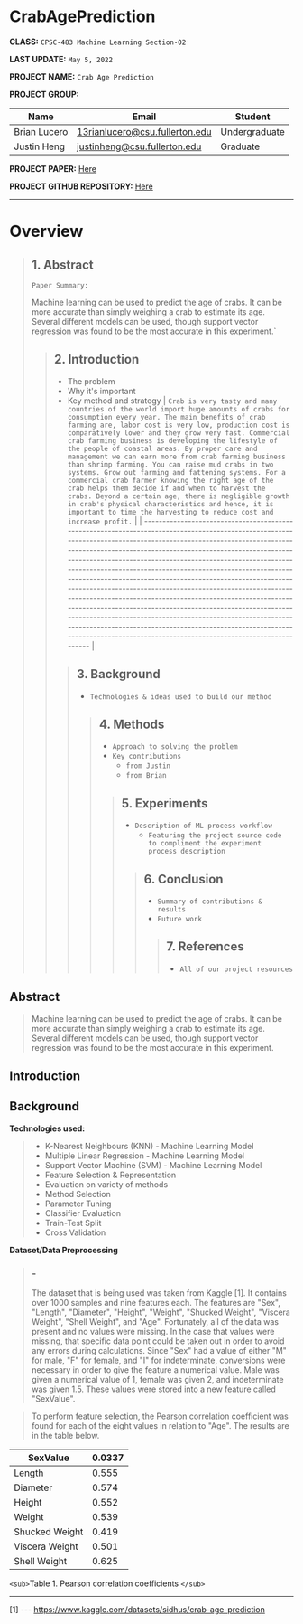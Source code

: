 # CrabAgePrediction

**CLASS:**  `CPSC-483 Machine Learning Section-02`

**LAST UPDATE:**  `May 5, 2022`

**PROJECT NAME:** `Crab Age Prediction`

**PROJECT GROUP:**

| Name         | Email                          | Student       |
| ------------ | ------------------------------ | ------------- |
| Brian Lucero | 13rianlucero@csu.fullerton.edu | Undergraduate |
| Justin Heng  | justinheng@csu.fullerton.edu   | Graduate      |

**PROJECT PAPER:**   [Here](https://github.com/13rianlucero/CrabAgePrediction/blob/main/FirstDraft/Crab%20Age%20Prediction%20Paper.pdf)

**PROJECT GITHUB REPOSITORY:** [Here](https://github.com/13rianlucero/CrabAgePrediction)

---

# Overview

> ## **1. Abstract**
>
> `Paper Summary:`
>
> Machine learning can be used to predict the age of crabs. It can be more accurate than simply weighing a crab to estimate its age. Several different models can be used, though support vector regression was found to be the most accurate in this experiment.`
>
>> ## **2. Introduction**
>>
>> - The problem
>> - Why it's important
>> - Key method and strategy
>>   | `Crab is very tasty and many countries of the world import huge amounts of crabs for consumption every year. The main benefits of crab farming are, labor cost is very low, production cost is comparatively lower and they grow very fast. Commercial crab farming business is developing the lifestyle of the people of coastal areas. By proper care and management we can earn more from crab farming business than shrimp farming. You can raise mud crabs in two systems. Grow out farming and fattening systems. For a commercial crab farmer knowing the right age of the crab helps them decide if and when to harvest the crabs. Beyond a certain age, there is negligible growth in crab's physical characteristics and hence, it is important to time the harvesting to reduce cost and increase profit.` |
>>   | ----------------------------------------------------------------------------------------------------------------------------------------------------------------------------------------------------------------------------------------------------------------------------------------------------------------------------------------------------------------------------------------------------------------------------------------------------------------------------------------------------------------------------------------------------------------------------------------------------------------------------------------------------------------------------------------------------------------------------------------------------------------------------------------------------------------------- |
>>
>>> ## **3. Background**
>>>
>>> - `Technologies & ideas used to build our method`
>>>
>>>> ## **4. Methods**
>>>>
>>>> - `Approach to solving the problem`
>>>> - `Key contributions`
>>>>   - `from Justin`
>>>>   - `from Brian`
>>>>
>>>>> ## **5. Experiments**
>>>>>
>>>>> - `Description of ML process workflow`
>>>>>   - `Featuring the project source code to compliment the experiment process description`
>>>>>
>>>>>> ## **6. Conclusion**
>>>>>>
>>>>>> - `Summary of contributions & results`
>>>>>> - `Future work`
>>>>>>
>>>>>>> ## **7. References**
>>>>>>>
>>>>>>> - `All of our project resources`
>>>>>>>
>>>>>>
>>>>>
>>>>
>>>
>>

## Abstract

> Machine learning can be used to predict the age of crabs. It can be more accurate than simply weighing a crab to estimate its age. Several different models can be used, though support vector regression was found to be the most accurate in this experiment.

## Introduction

## Background

**Technologies used:**

> - K-Nearest Neighbours (KNN) - Machine Learning Model
> - Multiple Linear Regression - Machine Learning Model
> - Support Vector Machine (SVM) - Machine Learning Model
> - Feature Selection & Representation
> - Evaluation on variety of methods
> - Method Selection
> - Parameter Tuning
> - Classifier Evaluation
> - Train-Test Split
> - Cross Validation

**Dataset/Data Preprocessing**

> ### -
>
> The dataset that is being used was taken from Kaggle [1]. It contains over 1000 samples and nine features each. The features are "Sex", "Length", "Diameter", "Height", "Weight", "Shucked Weight", "Viscera Weight", "Shell Weight", and "Age". Fortunately, all of the data was present and no values were missing. In the case that values were missing, that specific data point could be taken out in order to avoid any errors during calculations. Since "Sex" had a value of either "M" for male, "F" for female, and "I" for indeterminate, conversions were necessary in order to give the feature a numerical value. Male was given a numerical value of 1, female was given 2, and indeterminate was given 1.5. These values were stored into a new feature called "SexValue".

> To perform feature selection, the Pearson correlation coefficient was found for each of the eight values in relation to "Age". The results are in the table below.

| SexValue       | 0.0337 |
| -------------- | ------ |
| Length         | 0.555  |
| Diameter       | 0.574  |
| Height         | 0.552  |
| Weight         | 0.539  |
| Shucked Weight | 0.419  |
| Viscera Weight | 0.501  |
| Shell Weight   | 0.625  |

`<sub>`Table 1. Pearson correlation coefficients `</sub>`

---

[1] --- https://www.kaggle.com/datasets/sidhus/crab-age-prediction

<p align="center">
    <img src="https://img.shields.io/badge/Kaggle-035a7d?style=for-the-badge&logo=kaggle&logoColor=white" alt=""/>
</p>
